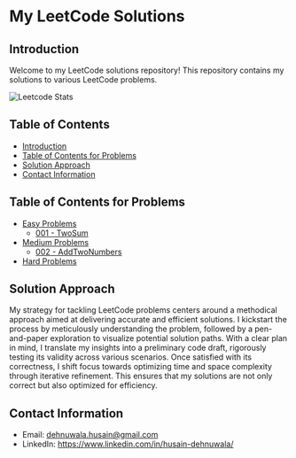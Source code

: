 # My LeetCode Solutions

## Introduction
Welcome to my LeetCode solutions repository! This repository contains my solutions to various LeetCode problems.

![Leetcode Stats](https://leetcard.jacoblin.cool/dehnuwalahusain)


## Table of Contents
- [Introduction](#introduction)
- [Table of Contents for Problems](#table-of-contents-for-problems)
- [Solution Approach](#solution-approach)
- [Contact Information](#contact-information)

## Table of Contents for Problems
- [Easy Problems](./easy)
	- [001 - TwoSum](<./Easy/001 - TwoSum>)
- [Medium Problems](./Medium)
	- [002 - AddTwoNumbers](<./Medium/002 - AddTwoNumbers>)
- [Hard Problems](./hard)

## Solution Approach
My strategy for tackling LeetCode problems centers around a methodical approach aimed at delivering accurate and efficient solutions. I kickstart the process by meticulously understanding the problem, followed by a pen-and-paper exploration to visualize potential solution paths. With a clear plan in mind, I translate my insights into a preliminary code draft, rigorously testing its validity across various scenarios. Once satisfied with its correctness, I shift focus towards optimizing time and space complexity through iterative refinement. This ensures that my solutions are not only correct but also optimized for efficiency.

## Contact Information
- Email: dehnuwala.husain@gmail.com
- LinkedIn: https://www.linkedin.com/in/husain-dehnuwala/